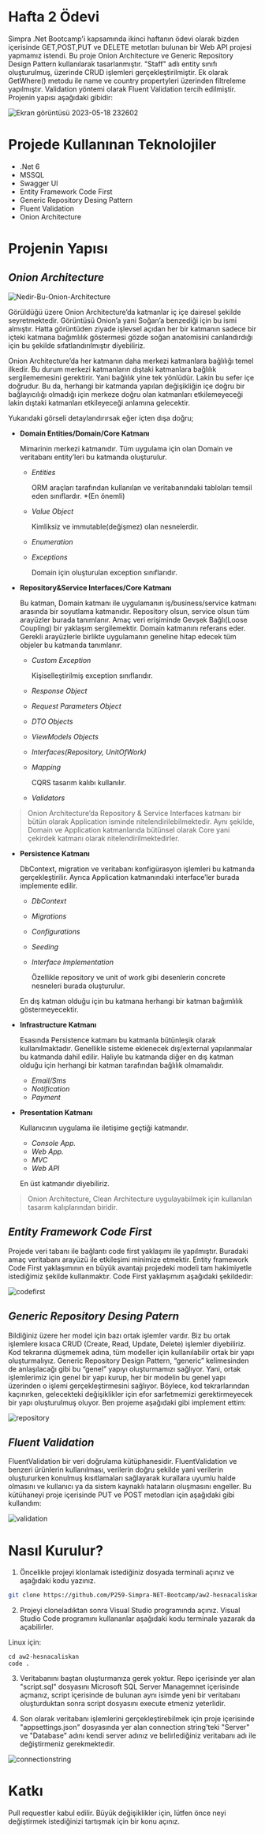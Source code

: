 # Hafta 2 Ödevi

Simpra .Net Bootcamp'i kapsamında ikinci haftanın ödevi olarak bizden içerisinde GET,POST,PUT ve DELETE metotları bulunan bir Web API projesi yapmamız istendi. Bu proje Onion Architecture ve Generic Repository Design Pattern kullanılarak tasarlanmıştır. "Staff" adlı entity sınıfı oluşturulmuş, üzerinde CRUD işlemleri gerçekleştirilmiştir. Ek olarak GetWhere() metodu ile name ve country propertyleri üzerinden filtreleme yapılmıştır. Validation yöntemi olarak Fluent Validation tercih edilmiştir. Projenin yapısı aşağıdaki gibidir:

![Ekran görüntüsü 2023-05-18 232602](https://github.com/P259-Simpra-NET-Bootcamp/aw2-hesnacaliskan/assets/56639245/ff056c6e-34e4-430d-a091-6df61fce33e8)


# Projede Kullanınan Teknolojiler
* .Net 6
* MSSQL
* Swagger UI
* Entity Framework Code First
* Generic Repository Desing Pattern
* Fluent Validation
* Onion Architecture

# Projenin Yapısı
## *Onion Architecture*
![Nedir-Bu-Onion-Architecture](https://github.com/P259-Simpra-NET-Bootcamp/aw2-hesnacaliskan/assets/56639245/62285155-463c-43f7-a522-a2f3940b8303)

Görüldüğü üzere Onion Architecture’da katmanlar iç içe dairesel şekilde seyretmektedir. Görüntüsü Onion’a yani Soğan’a benzediği için bu ismi almıştır. Hatta görüntüden ziyade işlevsel açıdan her bir katmanın sadece bir içteki katmana bağımlılık göstermesi gözde soğan anatomisini canlandırdığı için bu şekilde sıfatlandırılmıştır diyebiliriz.

Onion Architecture’da her katmanın daha merkezi katmanlara bağlılığı temel ilkedir. Bu durum merkezi katmanların dıştaki katmanlara bağlılık sergilememesini gerektirir. Yani bağlılık yine tek yönlüdür. Lakin bu sefer içe doğrudur. Bu da, herhangi bir katmanda yapılan değişikliğin içe doğru bir bağlayıcılığı olmadığı için merkeze doğru olan katmanları etkilemeyeceği lakin dıştaki katmanları etkileyeceği anlamına gelecektir.

Yukarıdaki görseli detaylandırırsak eğer içten dışa doğru;

* **Domain Entities/Domain/Core Katmanı**

   Mimarinin merkezi katmanıdır. Tüm uygulama için olan Domain ve veritabanı entity’leri bu katmanda oluşturulur.
  * *Entities*

    ORM araçları tarafından kullanılan ve veritabanındaki tabloları temsil eden sınıflardır. *(En önemli)

  * *Value Object*
  
    Kimliksiz ve immutable(değişmez) olan nesnelerdir.
    
  * *Enumeration*
  
  * *Exceptions*

    Domain için oluşturulan exception sınıflarıdır.

* **Repository&Service Interfaces/Core Katmanı**

  Bu katman, Domain katmanı ile uygulamanın iş/business/service katmanı arasında bir soyutlama katmanıdır. Repository olsun, service olsun tüm arayüzler burada tanımlanır. Amaç veri         erişiminde Gevşek Bağlı(Loose Coupling) bir yaklaşım sergilemektir. Domain katmanını referans eder. Gerekli arayüzlerle birlikte uygulamanın geneline hitap edecek tüm objeler bu katmanda   tanımlanır.

  * *Custom Exception*
    
    Kişiselleştirilmiş exception sınıflarıdır.

  * *Response Object*
  * *Request Parameters Object*
  * *DTO Objects*
  * *ViewModels Objects*
  * *Interfaces(Repository, UnitOfWork)*
  * *Mapping*
     
     CQRS tasarım kalıbı kullanılır.
  * *Validators*

>Onion Architecture’da Repository & Service Interfaces katmanı bir bütün olarak Application isminde nitelendirilebilmektedir. Aynı şekilde, Domain ve Application katmanlarıda bütünsel olarak Core yani çekirdek katmanı olarak nitelendirilmektedirler.

* **Persistence Katmanı**

  DbContext, migration ve veritabanı konfigürasyon işlemleri bu katmanda gerçekleştirilir. Ayrıca Application katmanındaki interface’ler burada implemente edilir.
  * *DbContext*
  * *Migrations*
  * *Configurations*
  * *Seeding*
  * *Interface Implementation*
     
     Özellikle repository ve unit of work gibi desenlerin concrete nesneleri burada oluşturulur.

  En dış katman olduğu için bu katmana herhangi bir katman bağımlılık göstermeyecektir.

* **Infrastructure Katmanı**
  
  Esasında Persistence katmanı bu katmanla bütünleşik olarak kullanılmaktadır. Genellikle sisteme eklenecek dış/external yapılanmalar bu katmanda dahil edilir. Haliyle bu katmanda diğer en   dış katman olduğu için herhangi bir katman tarafından bağlılık olmamalıdır.
  * *Email/Sms*
  * *Notification*
  * *Payment*

* **Presentation Katmanı**

  Kullanıcının uygulama ile iletişime geçtiği katmandır.
  * *Console App.*
  * *Web App.*
  * *MVC*
  * *Web API*

  En üst katmandır diyebiliriz.

>Onion Architecture, Clean Architecture uygulayabilmek için kullanılan tasarım kalıplarından biridir.

## *Entity Framework Code First*

Projede veri tabanı ile bağlantı code first yaklaşımı ile yapılmıştır. Buradaki amaç veritabanı arayüzü ile etkileşimi minimize etmektir. Entity framework Code First yaklaşımının en büyük avantajı projedeki modeli tam hakimiyetle istediğimiz şekilde kullanmaktır. Code First yaklaşımım aşağıdaki şekildedir:

![codefirst](https://github.com/P259-Simpra-NET-Bootcamp/aw2-hesnacaliskan/assets/56639245/226087d4-8aee-42e0-84d9-cae2557eb4a7)

## *Generic Repository Desing Patern*

Bildiğiniz üzere her model için bazı ortak işlemler vardır. Biz bu ortak işlemlere kısaca CRUD (Create, Read, Update, Delete) işlemler diyebiliriz. Kod tekrarına düşmemek adına, tüm modeller için kullanılabilir ortak bir yapı oluşturmalıyız. Generic Repository Design Pattern, “generic” kelimesinden de anlaşılacağı gibi bu “genel” yapıyı oluşturmamızı sağlıyor. Yani, ortak işlemlerimiz için genel bir yapı kurup, her bir modelin bu genel yapı üzerinden o işlemi gerçekleştirmesini sağlıyor. Böylece, kod tekrarlarından kaçınırken, gelecekteki değişiklikler için efor sarfetmemizi gerektirmeyecek bir yapı oluşturulmuş oluyor. Ben projeme aşağıdaki gibi implement ettim: 

![repository](https://github.com/P259-Simpra-NET-Bootcamp/aw2-hesnacaliskan/assets/56639245/3529d84d-e9e4-4623-bb8f-b3583b5fba0a)

## *Fluent Validation*

FluentValidation bir veri doğrulama kütüphanesidir. FluentValidation ve benzeri ürünlerin kullanılması, verilerin doğru şekilde yani verilerin oluştururken konulmuş kısıtlamaları sağlayarak kurallara uyumlu halde olmasını ve kullanıcı ya da sistem kaynaklı hataların oluşmasını engeller. Bu kütühaneyi proje içerisinde PUT ve POST metodları için aşağıdaki gibi kullandım:

![validation](https://github.com/P259-Simpra-NET-Bootcamp/aw2-hesnacaliskan/assets/56639245/aa998aa0-9e0e-48f4-8884-949fabc84001)

# Nasıl Kurulur?
1. Öncelikle projeyi klonlamak istediğiniz dosyada terminali açınız ve aşağıdaki kodu yazınız.

```bash
git clone https://github.com/P259-Simpra-NET-Bootcamp/aw2-hesnacaliskan.git
```

2. Projeyi cloneladıktan sonra Visual Studio programında açınız. Visual Studio Code programını kullananlar aşağıdaki kodu terminale yazarak da açabilirler.

Linux için:
```linux
cd aw2-hesnacaliskan
code .
```
3. Veritabanını baştan oluşturmanıza gerek yoktur. Repo içerisinde yer alan "script.sql" dosyasını Microsoft SQL Server Managemnet içerisinde açmanız, script içerisinde de bulunan aynı isimde yeni bir veritabanı oluşturduktan sonra script dosyasını execute etmeniz yeterlidir.

4.  Son olarak veritabanı işlemlerini gerçekleştirebilmek için proje içerisinde "appsettings.json" dosyasında yer alan  connection string'teki "Server" ve "Database" adını kendi server adınız ve belirlediğiniz veritabanı adı ile değiştirmeniz gerekmektedir.

![connectionstring](https://github.com/P259-Simpra-NET-Bootcamp/aw2-hesnacaliskan/assets/56639245/02d5ed6e-a645-4f84-81a4-4959fe3e2c4e)

# Katkı

Pull requestler kabul edilir. Büyük değişiklikler için, lütfen önce neyi değiştirmek istediğinizi tartışmak için bir konu açınız.


